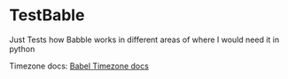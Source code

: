# TestBable

Just Tests how Babble works in different areas of where I would need it in python

Timezone docs:
[Babel Timezone docs](https://babel.pocoo.org/en/latest/dates.html#time-zone-support)
